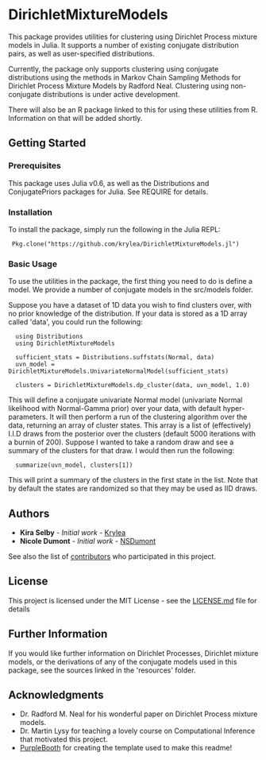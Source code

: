 # DirichletMixtureModels

This package provides utilities for clustering using Dirichlet Process mixture models in Julia. It supports a number of existing conjugate distribution pairs, as well as user-specified distributions.

Currently, the package only supports clustering using conjugate distributions using the methods in Markov Chain Sampling Methods for Dirichlet Process Mixture Models by Radford Neal. Clustering using non-conjugate distributions is under active development.

There will also be an R package linked to this for using these utilities from R. Information on that will be added shortly.

## Getting Started
### Prerequisites
This package uses Julia v0.6, as well as the Distributions and ConjugatePriors packages for Julia. See REQUIRE for details.

### Installation
To install the package, simply run the following in the Julia REPL:
```
 Pkg.clone("https://github.com/krylea/DirichletMixtureModels.jl")
```

### Basic Usage
To use the utilities in the package, the first thing you need to do is define a model.
We provide a number of conjugate models in the src/models folder.

Suppose you have a dataset of 1D data you wish to find clusters over, with no prior knowledge of the distribution. If your data is stored as a 1D array called 'data', you could run the following:

```
  using Distributions
  using DirichletMixtureModels

  sufficient_stats = Distributions.suffstats(Normal, data)
  uvn_model = DirichletMixtureModels.UnivariateNormalModel(sufficient_stats)

  clusters = DirichletMixtureModels.dp_cluster(data, uvn_model, 1.0)
```

This will define a conjugate univariate Normal model (univariate Normal likelihood with Normal-Gamma prior) over your data, with default hyper-parameters. It will then perform a run of the clustering algorithm over the data, returning an array of cluster states.
This array is a list of (effectively) I.I.D draws from the posterior over the clusters (default 5000 iterations with a burnin of 200).
Suppose I wanted to take a random draw and see a summary of the clusters for that draw. I would then run the following:
```
  summarize(uvn_model, clusters[1])
```
This will print a summary of the clusters in the first state in the list. Note that by default the states are randomized so that they may be used as IID draws.



## Authors

* **Kira Selby** - *Initial work* - [Krylea](https://github.com/krylea)
* **Nicole Dumont** - *Initial work* - [NSDumont](https://github.com/nsdumont)

See also the list of [contributors](https://github.com/your/project/contributors) who participated in this project.

## License

This project is licensed under the MIT License - see the [LICENSE.md](LICENSE.md) file for details

## Further Information

If you would like further information on Dirichlet Processes, Dirichlet mixture models,
or the derivations of any of the conjugate models used in this package, see the sources linked in the 'resources' folder.

## Acknowledgments

* Dr. Radford M. Neal for his wonderful paper on Dirichlet Process mixture models.
* Dr. Martin Lysy for teaching a lovely course on Computational Inference that motivated this project.
* [PurpleBooth](https://github.com/PurpleBooth) for creating the template used to make this readme!
